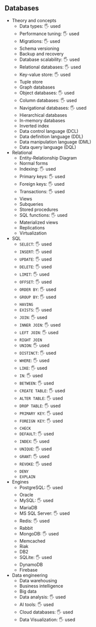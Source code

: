 ## Databases

- Theory and concepts
  - Data types: 🖐️ used
  - Performance tuning: 🖐️ used
  - Migrations: 🖐️ used
  - Schema versioning
  - Backup and recovery
  - Database scalability: 🖐️ used
  - Relational databases: 🖐️ used
  - Key-value store: 🖐️ used
  - Tuple store
  - Graph databases
  - Object databases: 🖐️ used
  - Column databases: 🖐️ used
  - Navigational databases: 🖐️ used
  - Hierarchical databases
  - In-memory databases
  - Inverted index
  - Data control language (DCL)
  - Data definition language (DDL)
  - Data manipulation language (DML)
  - Data query language (DQL)
- Relational
  - Entity-Relationship Diagram
  - Normal forms
  - Indexing: 🖐️ used
  - Primary keys: 🖐️ used
  - Foreign keys: 🖐️ used
  - Transactions: 🖐️ used
  - Views
  - Subqueries
  - Stored procedures
  - SQL functions: 🖐️ used
  - Materialized views
  - Replications
  - Virtualization
- SQL
  - `SELECT`: 🖐️ used
  - `INSERT`: 🖐️ used
  - `UPDATE`: 🖐️ used
  - `DELETE`: 🖐️ used
  - `LIMIT`: 🖐️ used
  - `OFFSET`: 🖐️ used
  - `ORDER BY`: 🖐️ used
  - `GROUP BY`: 🖐️ used
  - `HAVING`
  - `EXISTS`: 🖐️ used
  - `JOIN`: 🖐️ used
  - `INNER JOIN`: 🖐️ used
  - `LEFT JOIN`: 🖐️ used
  - `RIGHT JOIN`
  - `UNION`: 🖐️ used
  - `DISTINCT`: 🖐️ used
  - `WHERE`: 🖐️ used
  - `LIKE`: 🖐️ used
  - `IN`: 🖐️ used
  - `BETWEEN`: 🖐️ used
  - `CREATE TABLE`: 🖐️ used
  - `ALTER TABLE`: 🖐️ used
  - `DROP TABLE`: 🖐️ used
  - `PRIMARY KEY`: 🖐️ used
  - `FOREIGN KEY`: 🖐️ used
  - `CHECK`
  - `DEFAULT`: 🖐️ used
  - `INDEX`: 🖐️ used
  - `UNIQUE`: 🖐️ used
  - `GRANT`: 🖐️ used
  - `REVOKE`: 🖐️ used
  - `DENY`
  - `EXPLAIN`
- Engines
  - PostgreSQL: 🖐️ used
  - Oracle
  - MySQL: 🖐️ used
  - MariaDB
  - MS SQL Server: 🖐️ used
  - Redis: 🖐️ used
  - Rabbit
  - MongoDB: 🖐️ used
  - Memcached
  - Riak
  - DB2
  - SQLite: 🖐️ used
  - DynamoDB
  - Firebase
- Data engineering
  - Data warehousing
  - Business intelligence
  - Big data
  - Data analysis: 🖐️ used
  - AI tools: 🖐️ used
  - Cloud databases: 🖐️ used
  - Data Visualization: 🖐️ used
